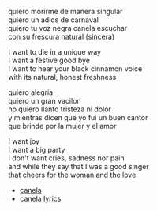 
quiero morirme de manera singular  
quiero un adios de carnaval  
quiero tu voz negra canela escuchar  
con su frescura natural (sincera)

I want to die in a unique way  
I want a festive good bye  
I want to hear your black cinnamon voice  
with its natural, honest freshness

quiero alegria   
quiero un gran vacilon   
no quiero llanto tristeza ni dolor   
y mientras dicen que yo fui un buen cantor  
que brinde por la mujer y el amor

I want joy  
I want a big party   
I don't want cries, sadness nor pain   
and while they say that I was a good singer  
that cheers for the woman and the love

* [canela](https://www.youtube.com/watch?v=jlZ8BMqHowk)
* [canela lyrics](https://lyricstranslate.com/en/c%C3%A9sar-mora-canela-lyrics.html)
